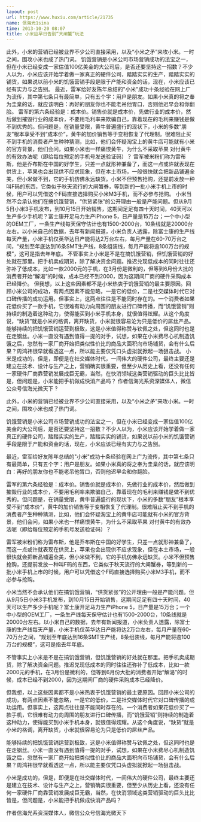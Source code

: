 ```yaml
---
layout: post
url: https://www.huxiu.com/article/21735
name: 信海光1sina
time: 2013-10-20 08:07
title: 小米应早日告别“大闸蟹”玩法
---
```

此外，小米的营销已经被业界不少公司直接采用，以及“小米之矛”来攻小米。一时之间，围攻小米也成了热门词。 饥饿营销是小米公司市场营销成功的法宝之一，但在小米已经变成一家估值100亿美金的大公司后，是否还要坚持这一招数？不少人以为，小米应该开始学着做一家真正的硬件公司，踏踏实实的生产，踏踏实实的铺货，如果说以前小米的饥饿营销手段是限于产能和资金的话，现在，小米应该已经有实力与之告别。 最近，雷军给好友陈年总结的"小米"成功十条经验在网上广为流传，其中第七条只有最简单，只有五个字：用户是朋友。如果小米真的将之奉为圭臬的话，就应该明白：再好的朋友你也不能老吊他胃口，否则他迟早会和你翻脸。 雷军的第六条经验是：成本价。销售价就是成本价，先做行业的成本价，然后做到摧毁行业的成本价，不要用毛利率来欺骗自己，靠着现在的毛利来赚钱是做不到优秀的。但问题是，在销量受限，黄牛普遍盛行的现状下，小米的多数“朋友”根本享受不到“成本价”，黄牛的加价销售等于变相恢复了代理制。很难阻止买不到手机的消费者产生种种猜测，比如，他们会怀疑淘宝上的黄牛店可能就有小米的官方背景，他们会问，如果小米也一样痛恨黄牛，为什么不采取苹果 对付黄牛的有效办法呢（即给每位预定的手机号发送验证码）？ 雷军被米粉们称为雷布斯，他是乔布斯在中国的好学生，只差一点就形神兼备了，而这一点或许就表现在供货上，苹果也会出现供不应求现象，但在本土市场，一般很快就会把新品铺遍全美，但小米做不到，它的手机仿佛永远缺货。小米不但预售抢购，还提前发放一种叫F码的东西，它类似于秋天流行的大闸蟹券，等到新的一批小米手机上市的时候，用户可以凭借这个F码直接选择购买小米M3手机，而不必参与抢购。 小米当然不会承认他们在搞饥饿营销，“供货紧张”的公开理由一般是产能问题。但从9月5日小米3手机发布，到10月15日开始销售，这期间足足有四十天时间，40天可以生产多少手机呢？富士康开足马力生产iPhone 5，日产量是15万台；一个中小型的OEM工厂，一条生产线每天保守估计也有1500-2000台，10条线就是20000台左右。以小米自己的数据，去年有新闻报道，小米负责人透露，除富士康的生产线每天产量，小米手机仅英华达日产能将达2万台左右，每月产量在60-70万台之间，“规划至年底达到16条SMT生产线，8条组装线，每月产能将逾100万台的规模”，这可是指去年年底。 不管事实上小米是不是在搞饥饿营销，但饥饿营销的好处就在那里。把手机卖成期货，除了解决资金问题。推迟兑现低成本的同时往往还弥补了低成本，比如一款2000元的手机，在3月份是微利的，但等到6月份大批的消费者开始“解渴”的时候，成本已经不到2000，因为这期间厂商的硬件采购成本已经降价。 但我想，以上这些因素都不是小米热衷于饥饿营销的最主要原因。回顾小米公司的成功，有两点因素不能忽略，一是它的低价，二是社交媒体时代它对口碑传播的成功运用。但事实上，这两点往往是不能同时存在的。一个消费者如果花低价买了一款手机，它很难有动力向周围的朋友进行口碑传播，而“饥饿营销”则持续的制造着这种动力，使得能买到小米手机本身，就很值得炫耀。从这个角度说，“缺货”就是小米的格调，离开缺货，小米就很容易沦为只是低价的屌丝产品。 能够持续的把饥饿营销运营到极致，这是小米值得称赞与钦佩之处，但这同时也是在走钢丝。小米一直没有遇到值得一提的对手，试想，如果在小米费尽心机制造饥饿之后，忽然有一家厂商开始把类似性价比的商品大面积向市场铺货，会有什么后果？周鸿祎很早就看透这一点，所以能主要仅凭口头虚拟就掀起一场狙击战。 小米是成功的，但是，即便是在社交媒体时代，一间伟大的硬件公司，最终主要还是建立在技术、设计与生产之上，营销确实很重要，但至少从历史上看，还没有任何一家硬件厂商靠营销发展成巨无霸，当然，在快消领域这类营销驱动的巨头比比皆是，但问题是，小米能把手机做成快消产品吗？ 作者信海光系资深媒体人，微信公众号信海光微天下 ?

此外，小米的营销已经被业界不少公司直接采用，以及“小米之矛”来攻小米。一时之间，围攻小米也成了热门词。

饥饿营销是小米公司市场营销成功的法宝之一，但在小米已经变成一家估值100亿美金的大公司后，是否还要坚持这一招数？不少人以为，小米应该开始学着做一家真正的硬件公司，踏踏实实的生产，踏踏实实的铺货，如果说以前小米的饥饿营销手段是限于产能和资金的话，现在，小米应该已经有实力与之告别。

最近，雷军给好友陈年总结的"小米"成功十条经验在网上广为流传，其中第七条只有最简单，只有五个字：用户是朋友。如果小米真的将之奉为圭臬的话，就应该明白：再好的朋友你也不能老吊他胃口，否则他迟早会和你翻脸。

雷军的第六条经验是：成本价。销售价就是成本价，先做行业的成本价，然后做到摧毁行业的成本价，不要用毛利率来欺骗自己，靠着现在的毛利来赚钱是做不到优秀的。但问题是，在销量受限，黄牛普遍盛行的现状下，小米的多数“朋友”根本享受不到“成本价”，黄牛的加价销售等于变相恢复了代理制。很难阻止买不到手机的消费者产生种种猜测，比如，他们会怀疑淘宝上的黄牛店可能就有小米的官方背景，他们会问，如果小米也一样痛恨黄牛，为什么不采取苹果 对付黄牛的有效办法呢（即给每位预定的手机号发送验证码）？

雷军被米粉们称为雷布斯，他是乔布斯在中国的好学生，只差一点就形神兼备了，而这一点或许就表现在供货上，苹果也会出现供不应求现象，但在本土市场，一般很快就会把新品铺遍全美，但小米做不到，它的手机仿佛永远缺货。小米不但预售抢购，还提前发放一种叫F码的东西，它类似于秋天流行的大闸蟹券，等到新的一批小米手机上市的时候，用户可以凭借这个F码直接选择购买小米M3手机，而不必参与抢购。

小米当然不会承认他们在搞饥饿营销，“供货紧张”的公开理由一般是产能问题。但从9月5日小米3手机发布，到10月15日开始销售，这期间足足有四十天时间，40天可以生产多少手机呢？富士康开足马力生产iPhone 5，日产量是15万台；一个中小型的OEM工厂，一条生产线每天保守估计也有1500-2000台，10条线就是20000台左右。以小米自己的数据，去年有新闻报道，小米负责人透露，除富士康的生产线每天产量，小米手机仅英华达日产能将达2万台左右，每月产量在60-70万台之间，“规划至年底达到16条SMT生产线，8条组装线，每月产能将逾100万台的规模”，这可是指去年年底。

不管事实上小米是不是在搞饥饿营销，但饥饿营销的好处就在那里。把手机卖成期货，除了解决资金问题。推迟兑现低成本的同时往往还弥补了低成本，比如一款2000元的手机，在3月份是微利的，但等到6月份大批的消费者开始“解渴”的时候，成本已经不到2000，因为这期间厂商的硬件采购成本已经降价。

但我想，以上这些因素都不是小米热衷于饥饿营销的最主要原因。回顾小米公司的成功，有两点因素不能忽略，一是它的低价，二是社交媒体时代它对口碑传播的成功运用。但事实上，这两点往往是不能同时存在的。一个消费者如果花低价买了一款手机，它很难有动力向周围的朋友进行口碑传播，而“饥饿营销”则持续的制造着这种动力，使得能买到小米手机本身，就很值得炫耀。从这个角度说，“缺货”就是小米的格调，离开缺货，小米就很容易沦为只是低价的屌丝产品。

能够持续的把饥饿营销运营到极致，这是小米值得称赞与钦佩之处，但这同时也是在走钢丝。小米一直没有遇到值得一提的对手，试想，如果在小米费尽心机制造饥饿之后，忽然有一家厂商开始把类似性价比的商品大面积向市场铺货，会有什么后果？周鸿祎很早就看透这一点，所以能主要仅凭口头虚拟就掀起一场狙击战。

小米是成功的，但是，即便是在社交媒体时代，一间伟大的硬件公司，最终主要还是建立在技术、设计与生产之上，营销确实很重要，但至少从历史上看，还没有任何一家硬件厂商靠营销发展成巨无霸，当然，在快消领域这类营销驱动的巨头比比皆是，但问题是，小米能把手机做成快消产品吗？

作者信海光系资深媒体人，微信公众号信海光微天下

